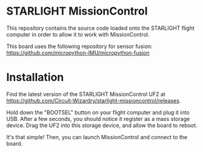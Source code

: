 # STARLIGHT MissionControl
This repository contains the source code loaded onto the STARLIGHT flight computer in order to allow it to work with MissionControl.

This board uses the following repository for sensor fusion: https://github.com/micropython-IMU/micropython-fusion

# Installation
Find the latest version of the STARLIGHT MissionControl UF2 at https://github.com/Circuit-Wizardry/starlight-missioncontrol/releases.

Hold down the "BOOTSEL" button on your flight computer and plug it into USB. After a few seconds, you should notice it register as a mass storage device. Drag the UF2 into this storage device, and allow the board to reboot.

It's that simple! Then, you can launch MissionControl and connect to the board.
